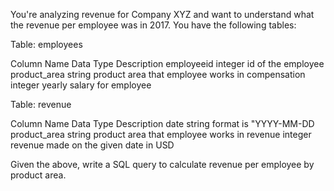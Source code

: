You're analyzing revenue for Company XYZ and want to understand what the revenue per employee was in 2017. You have the following tables:  


    
Table: employees


    
Column Name	Data Type	Description
employeeid	integer	id of the employee
product_area	string	product area that employee works in 
compensation	integer	yearly salary for employee

    

    
    
Table: revenue


    
Column Name	Data Type	Description
date	string	format is "YYYY-MM-DD
product_area	string	product area that employee works in 
revenue	integer	revenue made on the given date in USD

    

    
Given the above, write a SQL query to calculate revenue per employee by product area.
